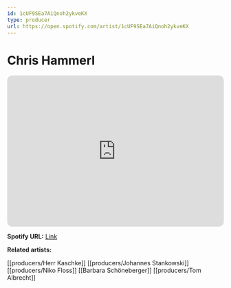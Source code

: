 ```yaml
---
id: 1cUF9SEa7AiQnoh2ykveKX
type: producer
url: https://open.spotify.com/artist/1cUF9SEa7AiQnoh2ykveKX
---
```

# Chris Hammerl

<iframe style="border-radius:12px" src="https://open.spotify.com/embed/artist/1cUF9SEa7AiQnoh2ykveKX" width="100%" height="352" frameBorder="0" allowfullscreen="" allow="autoplay; clipboard-write; encrypted-media; fullscreen; picture-in-picture" loading="lazy"></iframe>

**Spotify URL:** [Link](https://open.spotify.com/artist/1cUF9SEa7AiQnoh2ykveKX)

**Related artists:**

[[producers/Herr Kaschke]]
[[producers/Johannes Stankowski]]
[[producers/Niko Floss]]
[[Barbara Schöneberger]]
[[producers/Tom Albrecht]]
